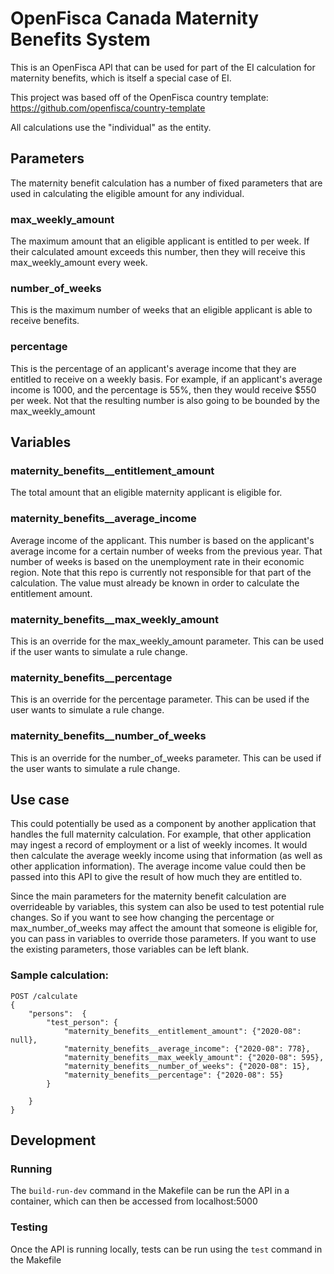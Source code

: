 # OpenFisca Canada Maternity Benefits System

This is an OpenFisca API that can be used for part of the EI calculation for maternity benefits, which is itself a special case of EI.

This project was based off of the OpenFisca country template: https://github.com/openfisca/country-template

All calculations use the "individual" as the entity.

## Parameters
The maternity benefit calculation has a number of fixed parameters that are used in calculating the eligible amount for any individual.

### max_weekly_amount
The maximum amount that an eligible applicant is entitled to per week. If their calculated amount exceeds this number, then they will receive this max_weekly_amount every week.

### number_of_weeks
This is the maximum number of weeks that an eligible applicant is able to receive benefits. 

### percentage
This is the percentage of an applicant's average income that they are entitled to receive on a weekly basis. For example, if an applicant's average income is 1000, and the percentage is 55%, then they would receive $550 per week. Not that the resulting number is also going to be bounded by the max_weekly_amount


## Variables

### maternity_benefits__entitlement_amount
The total amount that an eligible maternity applicant is eligible for.

### maternity_benefits__average_income
Average income of the applicant. This number is based on the applicant's average income for a certain number of weeks from the previous year. That number of weeks is based on the unemployment rate in their economic region. Note that this repo is currently not responsible for that part of the calculation. The value must already be known in order to calculate the entitlement amount.

### maternity_benefits__max_weekly_amount
This is an override for the max_weekly_amount parameter. This can be used if the user wants to simulate a rule change.

### maternity_benefits__percentage
This is an override for the percentage parameter. This can be used if the user wants to simulate a rule change.

### maternity_benefits__number_of_weeks
This is an override for the number_of_weeks parameter. This can be used if the user wants to simulate a rule change.

## Use case

This could potentially be used as a component by another application that handles the full maternity calculation. For example, that other application may ingest a record of employment or a list of weekly incomes. It would then calculate the average weekly income using that information (as well as other application information). The average income value could then be passed into this API to give the result of how much they are entitled to.

Since the main parameters for the maternity benefit calculation are overrideable by variables, this system can also be used to test potential rule changes. So if you want to see how changing the percentage or max_number_of_weeks may affect the amount that someone is eligible for, you can pass in variables to override those parameters. If you want to use the existing parameters, those variables can be left blank.

### Sample calculation:

```
POST /calculate
{
    "persons":  {
        "test_person": {
            "maternity_benefits__entitlement_amount": {"2020-08": null},
            "maternity_benefits__average_income": {"2020-08": 778},
            "maternity_benefits__max_weekly_amount": {"2020-08": 595},
            "maternity_benefits__number_of_weeks": {"2020-08": 15},
            "maternity_benefits__percentage": {"2020-08": 55}
        }
        
    }
}
```


## Development

### Running
The `build-run-dev` command in the Makefile can be run the API in a container, which can then be accessed from localhost:5000

### Testing
Once the API is running locally, tests can be run using the `test` command in the Makefile


